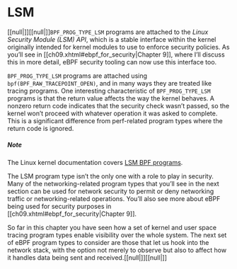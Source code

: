 # LSM

[[null|]][[null|]]`BPF_PROG_TYPE_LSM` programs are attached to the _Linux Security Module (LSM) API_, which is a stable interface within the kernel originally intended for kernel modules to use to enforce security policies. As you’ll see in [[ch09.xhtml#ebpf_for_security|Chapter 9]], where I’ll discuss this in more detail, eBPF security tooling can now use this interface too.

`BPF_PROG_TYPE_LSM` programs are attached using `bpf(BPF_RAW_TRACEPOINT_OPEN)`, and in many ways they are treated like tracing programs. One interesting characteristic of `BPF_PROG_TYPE_LSM` programs is that the return value affects the way the kernel behaves. A nonzero return code indicates that the security check wasn’t passed, so the kernel won’t proceed with whatever operation it was asked to complete. This is a significant difference from perf-related program types where the return code is ignored.

##### Note

The Linux kernel documentation covers [LSM BPF programs](https://oreil.ly/vcPHY).

The LSM program type isn’t the only one with a role to play in security. Many of the networking-related program types that you’ll see in the next section can be used for network security to permit or deny networking traffic or networking-related operations. You’ll also see more about eBPF being used for security purposes in [[ch09.xhtml#ebpf_for_security|Chapter 9]].

So far in this chapter you have seen how a set of kernel and user space tracing program types enable visibility over the whole system. The next set of eBPF program types to consider are those that let us hook into the network stack, with the option not merely to observe but also to affect how it handles data being sent and received.[[null|]][[null|]]